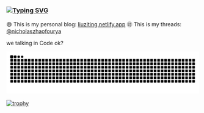 ### [![Typing SVG](https://readme-typing-svg.demolab.com?font=Fira+Code&pause=1000&color=06161C&random=false&width=435&lines=Hi+there+%F0%9F%91%8B+welcome%EF%BC%81)](https://git.io/typing-svg)

😄 This is my personal blog: <a href="https://liuziting.netlify.app">liuziting.netlify.app</a>
🉑 This is my threads: <a href="https://www.threads.net/@nicholaszhaofourya">@nicholaszhaofourya</a>

we talking in Code ok?

![HuiDBK's github activity graph](https://raw.githubusercontent.com/liu-ziting/liu-ziting/output/github-contribution-grid-snake.svg)


[![trophy](https://github-profile-trophy.vercel.app/?username=liu-ziting)](https://github.com/liu-ziting/github-profile-trophy)




